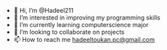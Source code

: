 - 👋 Hi, I’m @Hadeel211
- 👀 I’m interested in improving my programming skills
- 🌱 I’m currently learning computerscience major
- 💞️ I’m looking to collaborate on projects 
- 📫 How to reach me hadeeltoukan.pc@gmail.com

